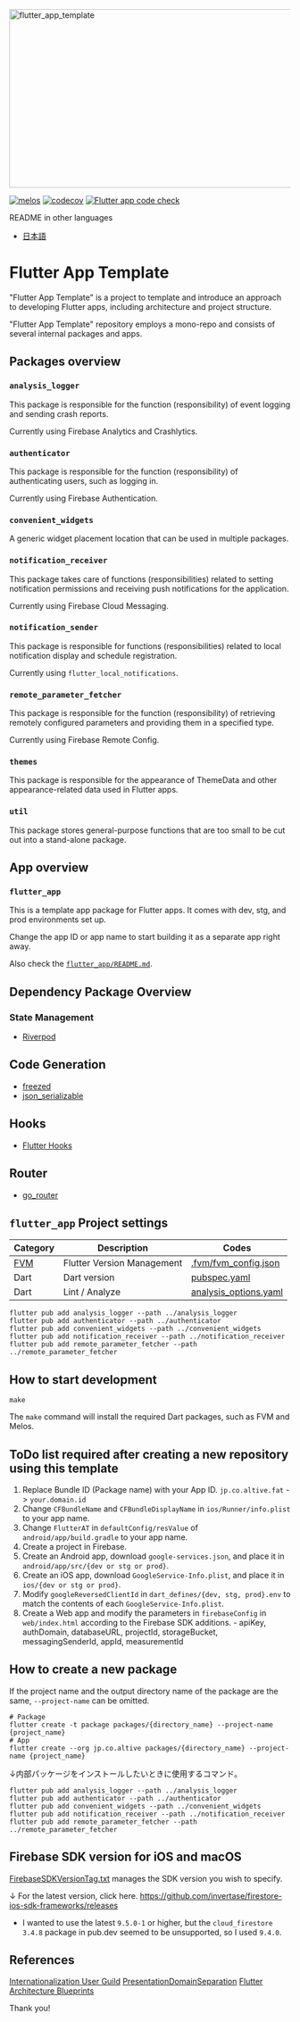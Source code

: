 <img src="https://socialify.git.ci/altive/flutter_app_template/image?description=1&font=Inter&issues=1&owner=1&pattern=Floating%20Cogs&pulls=1&stargazers=1&theme=Dark" alt="flutter_app_template" width="640" height="320" />

[![melos](https://img.shields.io/badge/maintained%20with-melos-f700ff.svg?style=flat-square)](https://github.com/invertase/melos)
[![codecov](https://codecov.io/gh/altive/flutter_app_template/branch/main/graph/badge.svg?token=NUHMSLBULE)](https://codecov.io/gh/altive/flutter_app_template)
[![Flutter app code check](https://github.com/altive/flutter_app_template/actions/workflows/flutter-app-code-check.yml/badge.svg)](https://github.com/altive/flutter_app_template/actions/workflows/flutter-app-code-check.yml)

README in other languages
- [日本語](README-ja.md)

# Flutter App Template

"Flutter App Template" is a project to template and introduce an approach to developing Flutter apps, including architecture and project structure.

"Flutter App Template" repository employs a mono-repo and consists of several internal packages and apps.

## Packages overview

### `analysis_logger`

This package is responsible for the function (responsibility) of event logging and sending crash reports.

Currently using Firebase Analytics and Crashlytics.

### `authenticator`

This package is responsible for the function (responsibility) of authenticating users, such as logging in.

Currently using Firebase Authentication.

### `convenient_widgets`

A generic widget placement location that can be used in multiple packages.

### `notification_receiver`

This package takes care of functions (responsibilities) related to setting notification permissions and receiving push notifications for the application.

Currently using Firebase Cloud Messaging.

### `notification_sender`

This package is responsible for functions (responsibilities) related to local notification display and schedule registration.

Currently using `flutter_local_notifications`.

### `remote_parameter_fetcher`

This package is responsible for the function (responsibility) of retrieving remotely configured parameters and providing them in a specified type.

Currently using Firebase Remote Config.

### `themes`

This package is responsible for the appearance of ThemeData and other appearance-related data used in Flutter apps.

### `util`

This package stores general-purpose functions that are too small to be cut out into a stand-alone package.

## App overview

### `flutter_app`

This is a template app package for Flutter apps.
It comes with dev, stg, and prod environments set up.

Change the app ID or app name to start building it as a separate app right away.

Also check the [`flutter_app/README.md`](/packages/flutter_app/README.md).

## Dependency Package Overview

### State Management
- [Riverpod](https://riverpod.dev/)

## Code Generation
- [freezed](https://pub.dev/packages/freezed)
- [json_serializable](https://pub.dev/packages/json_serializable)

## Hooks
- [Flutter Hooks](https://pub.dev/packages/flutter_hooks)

## Router
- [go_router](https://pub.dev/packages/go_router)

## `flutter_app` Project settings
|Category|Description|Codes|
|---|---|---|
| [FVM](https://github.com/leoafarias/fvm) | Flutter Version Management | [.fvm/fvm_config.json](/.fvm/fvm_config.json) |
| Dart | Dart version | [pubspec.yaml](/packages/flutter_app/pubspec.yaml) |
| Dart | Lint / Analyze | [analysis_options.yaml](/packages/flutter_app/analysis_options.yaml) |

```shell
flutter pub add analysis_logger --path ../analysis_logger
flutter pub add authenticator --path ../authenticator
flutter pub add convenient_widgets --path ../convenient_widgets
flutter pub add notification_receiver --path ../notification_receiver
flutter pub add remote_parameter_fetcher --path ../remote_parameter_fetcher
```

## How to start development

```shell
make
```

The `make` command will install the required Dart packages, such as FVM and Melos.

## ToDo list required after creating a new repository using this template
1. Replace Bundle ID (Package name) with your App ID.
  `jp.co.altive.fat` -> `your.domain.id`
1. Change `CFBundleName` and `CFBundleDisplayName` in `ios/Runner/info.plist` to your app name.
1. Change `FlutterAT` in `defaultConfig/resValue` of `android/app/build.gradle` to your app name.
1. Create a project in Firebase.
  1. Create an Android app, download `google-services.json`, and place it in `android/app/src/{dev or stg or prod}`.
  1. Create an iOS app, download `GoogleService-Info.plist`, and place it in `ios/{dev or stg or prod}`.
  1. Modify `googleReversedClientId` in `dart_defines/{dev, stg, prod}.env` to match the contents of each `GoogleService-Info.plist`.
  1. Create a Web app and modify the parameters in `firebaseConfig` in `web/index.html` according to the Firebase SDK additions.
    - apiKey, authDomain, databaseURL, projectId, storageBucket, messagingSenderId, appId, measurementId
    
## How to create a new package

If the project name and the output directory name of the package are the same,
`--project-name` can be omitted.

```shell
# Package
flutter create -t package packages/{directory_name} --project-name {project_name}
# App
flutter create --org jp.co.altive packages/{directory_name} --project-name {project_name}
```

↓内部パッケージをインストールしたいときに使用するコマンド。

```shell
flutter pub add analysis_logger --path ../analysis_logger
flutter pub add authenticator --path ../authenticator
flutter pub add convenient_widgets --path ../convenient_widgets
flutter pub add notification_receiver --path ../notification_receiver
flutter pub add remote_parameter_fetcher --path ../remote_parameter_fetcher
```

## Firebase SDK version for iOS and macOS

[FirebaseSDKVersionTag.txt](FirebaseSDKVersionTag.txt) manages the SDK version you wish to specify.

↓ For the latest version, click here.
https://github.com/invertase/firestore-ios-sdk-frameworks/releases

* I wanted to use the latest `9.5.0-1` or higher, but the `cloud_firestore 3.4.8` package in pub.dev seemed to be unsupported, so I used `9.4.0`.

## References
[Internationalization User Guild](https://docs.google.com/document/d/10e0saTfAv32OZLRmONy866vnaw0I2jwL8zukykpgWBc/)
[PresentationDomainSeparation](https://martinfowler.com/bliki/PresentationDomainSeparation.html)
[Flutter Architecture Blueprints](https://github.com/wasabeef/flutter-architecture-blueprints)

Thank you!
